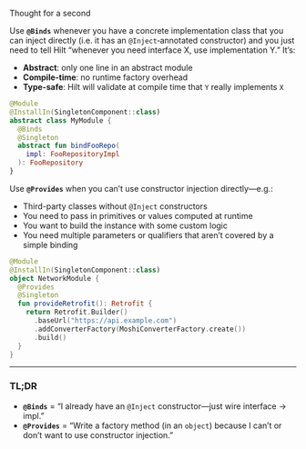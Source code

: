 Thought for a second


Use **`@Binds`** whenever you have a concrete implementation class that you can inject directly (i.e. it has an `@Inject`‐annotated constructor) and you just need to tell Hilt “whenever you need interface X, use implementation Y.” It’s:

* **Abstract**: only one line in an abstract module
* **Compile-time**: no runtime factory overhead
* **Type-safe**: Hilt will validate at compile time that `Y` really implements `X`

```kotlin
@Module
@InstallIn(SingletonComponent::class)
abstract class MyModule {
  @Binds
  @Singleton
  abstract fun bindFooRepo(
    impl: FooRepositoryImpl
  ): FooRepository
}
```

Use **`@Provides`** when you can’t use constructor injection directly—e.g.:

* Third-party classes without `@Inject` constructors
* You need to pass in primitives or values computed at runtime
* You want to build the instance with some custom logic
* You need multiple parameters or qualifiers that aren’t covered by a simple binding

```kotlin
@Module
@InstallIn(SingletonComponent::class)
object NetworkModule {
  @Provides
  @Singleton
  fun provideRetrofit(): Retrofit {
    return Retrofit.Builder()
      .baseUrl("https://api.example.com")
      .addConverterFactory(MoshiConverterFactory.create())
      .build()
  }
}
```

---

### TL;DR

* **`@Binds`** = “I already have an `@Inject` constructor—just wire interface → impl.”
* **`@Provides`** = “Write a factory method (in an `object`) because I can’t or don’t want to use constructor injection.”
